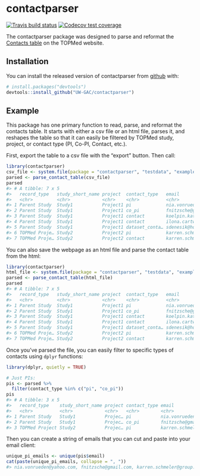 
<!-- README.md is generated from README.Rmd. Please edit that file -->

# contactparser

<!-- badges: start -->

[![Travis build
status](https://travis-ci.org/UW-GAC/contactparser.svg?branch=master)](https://travis-ci.org/UW-GAC/contactparser)
[![Codecov test
coverage](https://codecov.io/gh/UW-GAC/contactparser/branch/master/graph/badge.svg)](https://codecov.io/gh/UW-GAC/contactparser?branch=master)
<!-- badges: end -->

The contactparser package was designed to parse and reformat the
[Contacts table](https://www.nhlbiwgs.org/contact-filter) on the TOPMed
website.

## Installation

You can install the released version of contactparser from
[github](https://github.com/UW-GAC/contactparser) with:

``` r
# install.packages("devtools") 
devtools::install_github("UW-GAC/contactparser")
```

## Example

This package has one primary function to read, parse, and reformat the
contacts table. It starts with either a csv file or an html file, parses
it, and reshapes the table so that it can easily be filtered by TOPMed
study, project, or contact type (PI, Co-PI, Contact, etc.).

First, export the table to a csv file with the “export” button. Then
call:

``` r
library(contactparser)
csv_file <- system.file(package = "contactparser", "testdata", "example.csv")
parsed <- parse_contact_table(csv_file)
parsed
#> # A tibble: 7 x 5
#>   record_type   study_short_name project  contact_type   email             
#>   <chr>         <chr>            <chr>    <chr>          <chr>             
#> 1 Parent Study  Study1           Project1 pi             nia.vonrueden@yah…
#> 2 Parent Study  Study1           Project1 co_pi          fnitzsche@gmail.c…
#> 3 Parent Study  Study1           Project1 contact        koelpin.kathaleen…
#> 4 Parent Study  Study1           Project1 contact        ilona.cartwright@…
#> 5 Parent Study  Study1           Project1 dataset_conta… sdenesik@hotmail.…
#> 6 TOPMed Proje… Study2           Project2 pi             karren.schmeler@g…
#> 7 TOPMed Proje… Study2           Project2 contact        karren.schmeler@g…
```

You can also save the webpage as an html file and parse the contact
table from the html:

``` r
library(contactparser)
html_file <- system.file(package = "contactparser", "testdata", "example.html")
parsed <- parse_contact_table(html_file)
parsed
#> # A tibble: 7 x 5
#>   record_type   study_short_name project  contact_type   email             
#>   <chr>         <chr>            <chr>    <chr>          <chr>             
#> 1 Parent Study  Study1           Project1 pi             nia.vonrueden@yah…
#> 2 Parent Study  Study1           Project1 co_pi          fnitzsche@gmail.c…
#> 3 Parent Study  Study1           Project1 contact        koelpin.kathaleen…
#> 4 Parent Study  Study1           Project1 contact        ilona.cartwright@…
#> 5 Parent Study  Study1           Project1 dataset_conta… sdenesik@hotmail.…
#> 6 TOPMed Proje… Study2           Project2 pi             karren.schmeler@g…
#> 7 TOPMed Proje… Study2           Project2 contact        karren.schmeler@g…
```

Once you’ve parsed the file, you can easily filter to specific types of
contacts using `dplyr` functions:

``` r
library(dplyr, quietly = TRUE)

# Just PIs:
pis <- parsed %>%
  filter(contact_type %in% c("pi", "co_pi"))
pis
#> # A tibble: 3 x 5
#>   record_type    study_short_name project contact_type email               
#>   <chr>          <chr>            <chr>   <chr>        <chr>               
#> 1 Parent Study   Study1           Projec… pi           nia.vonrueden@yahoo…
#> 2 Parent Study   Study1           Projec… co_pi        fnitzsche@gmail.com 
#> 3 TOPMed Project Study2           Projec… pi           karren.schmeler@gro…
```

Then you can create a string of emails that you can cut and paste into
your email client:

``` r
unique_pi_emails <- unique(pis$email)
cat(paste(unique_pi_emails, collapse = ", "))
#> nia.vonrueden@yahoo.com, fnitzsche@gmail.com, karren.schmeler@group.biz
```
